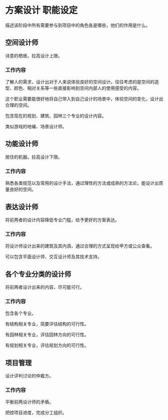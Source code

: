 # 方案设计 职能设定

描述该阶段中所有需要参与到项目中的角色各是哪些，他们的作用是什么。

## 空间设计师

诗意的栖居。拉高设计上限。

### 工作内容

了解人的需求，设计出对于人来说体验良好的空间设计。往往考虑的是空间的造型、颜色、相对关系等一些直接影响到空间内部人的使用感受的内容。

这个职业需要能很好地将自己带入到自己设计的场景中，体验空间的变化，设计出合理的空间。

包含现在的规划、建筑、园林三个专业的设计内容。

类似游戏的地编、场景设计师。

## 功能设计师

居住的机器。拉高设计下限。

### 工作内容

熟悉各类规范以及常用的设计手法，通过理性的方法或成熟的方法论，能设计出质量良好的空间。

## 表达设计师

将前两者的设计内容降低专业门槛，给予更好的方案表达。

### 工作内容

将设计师设计出来的建筑及其内涵，通过合理的方式呈现给甲方或公众查看。

可以包含平面设计师、交互设计师及其技术支持。

## 各个专业分类的设计师

将前两者设计出来的内容，尽可能可行。

### 工作内容

包含各个专业。

有结构相关专业，简要评估结构的可行性。

有园林相关专业，评估园林方向的可行性。

有规划相关专业，评估规划方向的可行性。

## 项目管理

设计评判讨论的仲裁方。

### 工作内容

平衡前两设计师的矛盾。

把控项目进度，完成分工组织。
